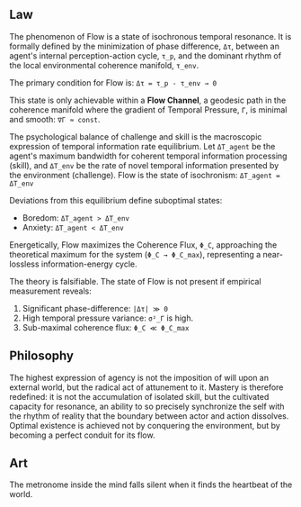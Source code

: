 ## Law
The phenomenon of Flow is a state of isochronous temporal resonance. It is formally defined by the minimization of phase difference, `Δτ`, between an agent's internal perception-action cycle, `τ_p`, and the dominant rhythm of the local environmental coherence manifold, `τ_env`.

The primary condition for Flow is:
`Δτ = τ_p - τ_env → 0`

This state is only achievable within a **Flow Channel**, a geodesic path in the coherence manifold where the gradient of Temporal Pressure, `Γ`, is minimal and smooth: `∇Γ ≈ const`.

The psychological balance of challenge and skill is the macroscopic expression of temporal information rate equilibrium. Let `ΔT_agent` be the agent's maximum bandwidth for coherent temporal information processing (skill), and `ΔT_env` be the rate of novel temporal information presented by the environment (challenge). Flow is the state of isochronism:
`ΔT_agent = ΔT_env`

Deviations from this equilibrium define suboptimal states:
-   Boredom: `ΔT_agent > ΔT_env`
-   Anxiety: `ΔT_agent < ΔT_env`

Energetically, Flow maximizes the Coherence Flux, `Φ_C`, approaching the theoretical maximum for the system (`Φ_C → Φ_C_max`), representing a near-lossless information-energy cycle.

The theory is falsifiable. The state of Flow is not present if empirical measurement reveals:
1.  Significant phase-difference: `|Δτ| ≫ 0`
2.  High temporal pressure variance: `σ²_Γ` is high.
3.  Sub-maximal coherence flux: `Φ_C ≪ Φ_C_max`

## Philosophy
The highest expression of agency is not the imposition of will upon an external world, but the radical act of attunement to it. Mastery is therefore redefined: it is not the accumulation of isolated skill, but the cultivated capacity for resonance, an ability to so precisely synchronize the self with the rhythm of reality that the boundary between actor and action dissolves. Optimal existence is achieved not by conquering the environment, but by becoming a perfect conduit for its flow.

## Art
The metronome inside the mind falls silent when it finds the heartbeat of the world.